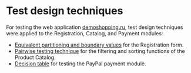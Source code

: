 # Test design techniques

For testing the web application [demoshopping.ru](https://demoshopping.ru/), test design techniques were applied to the Registration, Catalog, and Payment modules:

- [Equivalent partitioning and boundary values](https://docs.google.com/spreadsheets/d/1fCZxRcI5Hc4scesBad1YbWXL80Pqy3jKDbYyGXnkkQ4/edit?usp=sharing) for the Registration form.
- [Pairwise testing technique](https://docs.google.com/spreadsheets/d/1dfGBqY4WvDBJVDvwdTDLzBZey6gEzk5-0iF6-VYW-1g/edit?usp=sharing) for the filtering and sorting functions of the Product Сatalog.  
- [Decision table](https://docs.google.com/spreadsheets/d/1FuBrO_xQ97WqOKiQTR_HzoAitLeYrKSUwimEKVTLDwk/edit?usp=sharing) for testing the PayPal payment module.

